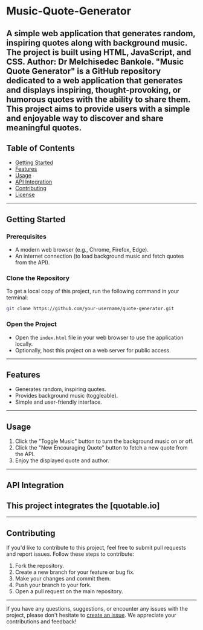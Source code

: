 # Music-Quote-Generator
A simple web application that generates random, inspiring quotes along with background music. The project is built using HTML, JavaScript, and CSS. Author: Dr Melchisedec Bankole.
"Music Quote Generator" is a GitHub repository dedicated to a web application that generates and displays inspiring, thought-provoking, or humorous quotes with the ability to share them. This project aims to provide users with a simple and enjoyable way to discover and share meaningful quotes.
---

## Table of Contents

- [Getting Started](#getting-started)
- [Features](#features)
- [Usage](#usage)
- [API Integration](#api-integration)
- [Contributing](#contributing)
- [License](#license)

---

## Getting Started

### Prerequisites

- A modern web browser (e.g., Chrome, Firefox, Edge).
- An internet connection (to load background music and fetch quotes from the API).

### Clone the Repository

To get a local copy of this project, run the following command in your terminal:

```bash
git clone https://github.com/your-username/quote-generator.git
```

### Open the Project

- Open the `index.html` file in your web browser to use the application locally.
- Optionally, host this project on a web server for public access.

---

## Features

- Generates random, inspiring quotes.
- Provides background music (toggleable).
- Simple and user-friendly interface.
---

## Usage

1. Click the "Toggle Music" button to turn the background music on or off.
2. Click the "New Encouraging Quote" button to fetch a new quote from the API.
3. Enjoy the displayed quote and author.

---

## API Integration

This project integrates the [quotable.io]
---

---

## Contributing

If you'd like to contribute to this project, feel free to submit pull requests and report issues. Follow these steps to contribute:

1. Fork the repository.
2. Create a new branch for your feature or bug fix.
3. Make your changes and commit them.
4. Push your branch to your fork.
5. Open a pull request on the main repository.

---

If you have any questions, suggestions, or encounter any issues with the project, please don't hesitate to [create an issue](https://github.com/your-username/quote-generator/issues). We appreciate your contributions and feedback!
